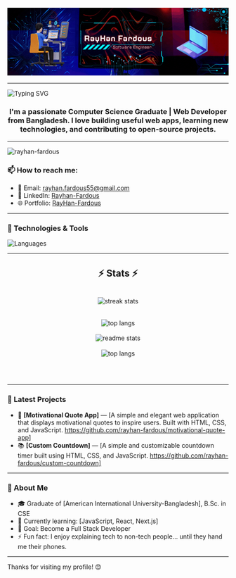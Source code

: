 ![logo](https://github.com/rayhan-fardous/rayhan-fardous/blob/main/GitHub%20Banner.gif)

---

![Typing SVG](https://readme-typing-svg.demolab.com?font=Righteous&size=35&pause=1000&center=true&vCenter=true&width=435&lines=Hi+There!%F0%9F%91%8B;I'm+RayHan+Fardous%F0%9F%98%8E)

<h3 align="center">I'm a passionate Computer Science Graduate | Web Developer from Bangladesh.  
I love building useful web apps, learning new technologies, and contributing to open-source projects.</h3>

---

<p align="left"> <img src="https://komarev.com/ghpvc/?username=rayhan-fardous&label=Profile%20views&color=0e75b6&style=flat" alt="rayhan-fardous" /> </p>

### 📫 How to reach me:

- 📧 Email: rayhan.fardous55@gmail.com
- 💼 LinkedIn: [Rayhan-Fardous](https://www.linkedin.com/in/rayhanfardous/)
- 🌐 Portfolio: [RayHan-Fardous](https://rayhan-fardous.netlify.app/)

---

### 🔧 Technologies & Tools

![Languages](https://skillicons.dev/icons?i=html,css,js,php,laravel,mysql,git,github,vscode)

---

<h2 align="center">⚡ Stats ⚡</h2>
<br>
<div align=center>
  <img width=500 src="https://github-readme-streak-stats-one-lake.vercel.app?user=rayhan-fardous&hide_border=true&theme=radical&border_radius=10&currStreakLabel=0CEB2A&border=000000&ring=FFC400&fire=FF0E0E&sideNums=00EEFF&sideLabels=1D8BEB" alt="streak stats"/> <br/> <br/>
  
  <img width=325 align="center" src="https://github-readme-stats.vercel.app/api/top-langs/?username=rayhan-fardous&hide_border=true&border_radius=10&layout=compact&theme=radical" alt="top langs" /><br/> <br/>
  <img width=390 src="https://github-readme-stats.vercel.app/api?username=rayhan-fardous&hide_border=true&border_radius=10&rank_icon=github&theme=radical" alt="readme stats" />
  <br/><br/>
  <img width=600 align="center" src="https://github-profile-summary-cards.vercel.app/api/cards/profile-details?username=rayhan-fardous&theme=radical" alt="top langs" />
</div>

<br/><br/>

---

### 📝 Latest Projects

- 💼 **[Motivational Quote App]** — [A simple and elegant web application that displays motivational quotes to inspire users. Built with HTML, CSS, and JavaScript. https://github.com/rayhan-fardous/motivational-quote-app]
- 📚 **[Custom Countdown]** — [A simple and customizable countdown timer built using HTML, CSS, and JavaScript. https://github.com/rayhan-fardous/custom-countdown]

---

### 📖 About Me

- 🎓 Graduate of [American International University-Bangladesh], B.Sc. in CSE
- 🌱 Currently learning: [JavaScript, React, Next.js]
- 🎯 Goal: Become a Full Stack Developer
- ⚡ Fun fact: I enjoy explaining tech to non-tech people... until they hand me their phones.

---

Thanks for visiting my profile! 😊
